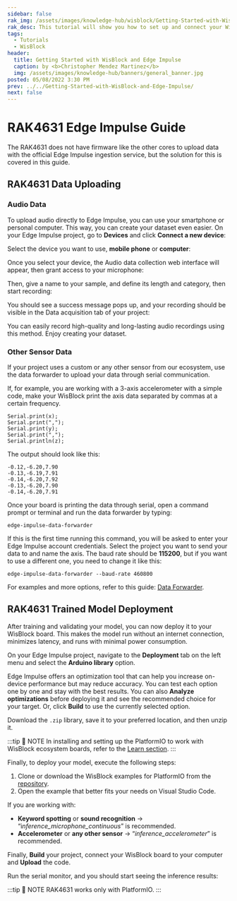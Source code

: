 ```yaml
---
sidebar: false
rak_img: /assets/images/knowledge-hub/wisblock/Getting-Started-with-WisBlock-and-Edge-Impulse/wisblock-edgeimpulse.jpg
rak_desc: This tutorial will show you how to set up and connect your WisBlock to Edge Impulse, which includes but is not limited to RAK11310, RAK4631, and RAK11200.
tags:
  - Tutorials
  - WisBlock
header:
  title: Getting Started with WisBlock and Edge Impulse
  caption: by <b>Christopher Mendez Martinez</b>
  img: /assets/images/knowledge-hub/banners/general_banner.jpg
posted: 05/08/2022 3:30 PM
prev: ../../Getting-Started-with-WisBlock-and-Edge-Impulse/
next: false
---
```


# RAK4631 Edge Impulse Guide

The RAK4631 does not have firmware like the other cores to upload data with the official Edge Impulse ingestion service, but the solution for this is covered in this guide.

## RAK4631 Data Uploading

### Audio Data

To upload audio directly to Edge Impulse, you can use your smartphone or personal computer. This way, you can create your dataset even easier.
On your Edge Impulse project, go to **Devices** and click **Connect a new device**:

<rk-img
  src="/assets/images/knowledge-hub/wisblock/Getting-Started-with-WisBlock-and-Edge-Impulse/rak4631/connect-device.png"
  width="100%"
  caption="Connecting a new device"
/>


Select the device you want to use, **mobile phone** or **computer**:


<rk-img
  src="/assets/images/knowledge-hub/wisblock/Getting-Started-with-WisBlock-and-Edge-Impulse/rak4631/select-device.png"
  width="60%"
  caption="Selecting a device"
/>


Once you select your device, the Audio data collection web interface will appear, then grant access to your microphone:


<rk-img
  src="/assets/images/knowledge-hub/wisblock/Getting-Started-with-WisBlock-and-Edge-Impulse/rak4631/access.png"
  width="40%"
  caption="Giving access to the microphone"
/>


Then, give a name to your sample, and define its length and category, then start recording:


<rk-img
  src="/assets/images/knowledge-hub/wisblock/Getting-Started-with-WisBlock-and-Edge-Impulse/rak4631/start-record.png"
  width="60%"
  caption="Start to record"
/>


You should see a success message pops up, and your recording should be visible in the Data acquisition tab of your project:

<rk-img
  src="/assets/images/knowledge-hub/wisblock/Getting-Started-with-WisBlock-and-Edge-Impulse/rak4631/data-acquisition.png"
  width="100%"
  caption="Data acquisition"
/>

You can easily record high-quality and long-lasting audio recordings using this method. Enjoy creating your dataset.


### Other Sensor Data

If your project uses a custom or any other sensor from our ecosystem, use the data forwarder to upload your data through serial communication.

If, for example, you are working with a 3-axis accelerometer with a simple code, make your WisBlock print the axis data separated by commas at a certain frequency.

```
Serial.print(x);
Serial.print(",");
Serial.print(y);
Serial.print(",");
Serial.println(z);
```

The output should look like this:

```
-0.12,-6.20,7.90
-0.13,-6.19,7.91
-0.14,-6.20,7.92
-0.13,-6.20,7.90
-0.14,-6.20,7.91
```

Once your board is printing the data through serial, open a command prompt or terminal and run the data forwarder by typing:

```
edge-impulse-data-forwarder
```

If this is the first time running this command, you will be asked to enter your Edge Impulse account credentials. Select the project you want to send your data to and name the axis.
The baud rate should be **115200**, but if you want to use a different one, you need to change it like this:

```
edge-impulse-data-forwarder --baud-rate 460800
```

For examples and more options, refer to this guide: [Data Forwarder](https://docs.edgeimpulse.com/docs/edge-impulse-cli/cli-data-forwarder).


## RAK4631 Trained Model Deployment


After training and validating your model, you can now deploy it to your WisBlock board. This makes the model run without an internet connection, minimizes latency, and runs with minimal power consumption.

On your Edge Impulse project, navigate to the **Deployment** tab on the left menu and select the **Arduino library** option.


<rk-img
  src="/assets/images/knowledge-hub/wisblock/Getting-Started-with-WisBlock-and-Edge-Impulse/rak4631/library.png"
  width="70%"
  caption="Arduino library"
/>

Edge Impulse offers an optimization tool that can help you increase on-device performance but may reduce accuracy. You can test each option one by one and stay with the best results. You can also **Analyze optimizations** before deploying it and see the recommended choice for your target. Or, click **Build** to use the currently selected option.

<rk-img
  src="/assets/images/knowledge-hub/wisblock/Getting-Started-with-WisBlock-and-Edge-Impulse/rak4631/model-optimization.png"
  width="80%"
  caption="EON compiler option for model optimization"
/>

<rk-img
  src="/assets/images/knowledge-hub/wisblock/Getting-Started-with-WisBlock-and-Edge-Impulse/rak4631/save.png"
  width="70%"
  caption="Save the project"
/>


<rk-img
  src="/assets/images/knowledge-hub/wisblock/Getting-Started-with-WisBlock-and-Edge-Impulse/rak4631/build.png"
  width="70%"
  caption="Building the Arduino library"
/>

Download the `.zip` library, save it to your preferred location, and then unzip it.

:::tip 📝 NOTE
In installing and setting up the PlatformIO to work with WisBlock ecosystem boards, refer to the [Learn section](https://docs.rakwireless.com/Knowledge-Hub/Learn/Board-Support-Package-Installation-in-PlatformIO/).
:::

Finally, to deploy your model, execute the following steps:

1. Clone or download the WisBlock examples for PlatformIO from the [repository](https://github.com/mcmchris/wisblock-edge-impulse-deployment).
2. Open the example that better fits your needs on Visual Studio Code.

If you are working with:

- **Keyword spotting** or **sound recognition** → “i*nference_microphone_continuous*” is recommended.
- **Accelerometer** or **any other sensor** → “*inference_accelerometer*” is recommended.


<rk-img
  src="/assets/images/knowledge-hub/wisblock/Getting-Started-with-WisBlock-and-Edge-Impulse/rak4631/lib-folder.jpg"
  width="100%"
  caption="Adding the Arduino library"
/>


Finally, **Build** your project, connect your WisBlock board to your computer and **Upload** the code.

<rk-img
  src="/assets/images/knowledge-hub/wisblock/Getting-Started-with-WisBlock-and-Edge-Impulse/rak4631/build-output.png"
  width="70%"
  caption="Build output"
/>


<rk-img
  src="/assets/images/knowledge-hub/wisblock/Getting-Started-with-WisBlock-and-Edge-Impulse/rak4631/upload-output.png"
  width="70%"
  caption="Upload output"
/>

Run the serial monitor, and you should start seeing the inference results:

<rk-img
  src="/assets/images/knowledge-hub/wisblock/Getting-Started-with-WisBlock-and-Edge-Impulse/rak4631/inference-results.png"
  width="70%"
  caption="Continuous inference results"
/>

:::tip 📝 NOTE
RAK4631 works only with PlatformIO.
:::

